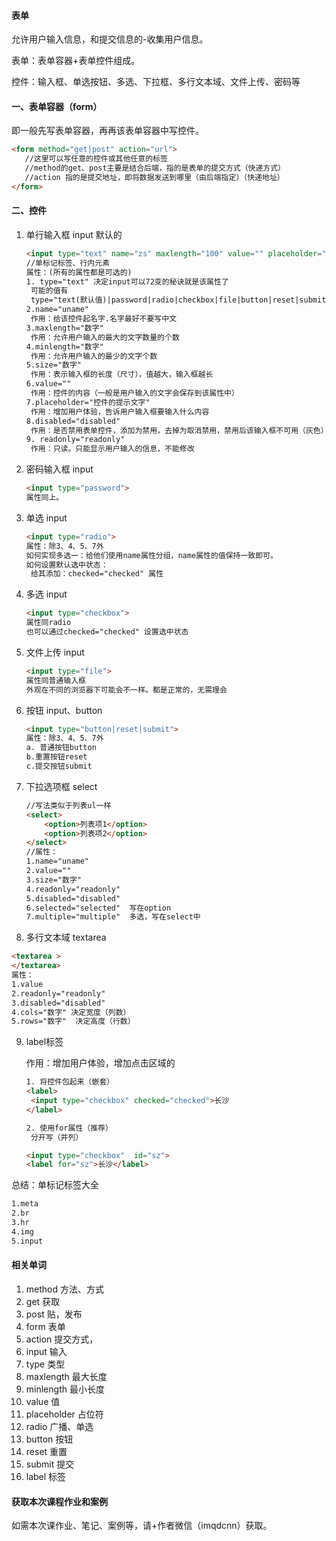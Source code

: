 #### 表单

允许用户输入信息，和提交信息的-收集用户信息。

表单：表单容器+表单控件组成。

控件：输入框、单选按钮、多选、下拉框、多行文本域、文件上传、密码等

#### 一、表单容器（form）

即一般先写表单容器，再再该表单容器中写控件。

```html
<form method="get|post" action="url">
   //这里可以写任意的控件或其他任意的标签
   //method的get、post主要是结合后端，指的是表单的提交方式（快递方式）
   //action 指的是提交地址，即将数据发送到哪里（由后端指定）（快递地址）
</form>
```

#### 二、控件

1. 单行输入框  input  默认的

   ```html
   <input type="text" name="zs" maxlength="100" value="" placeholder="请输入用户名">
   //单标记标签、行内元素
   属性：(所有的属性都是可选的)
   1. type="text" 决定input可以72变的秘诀就是该属性了
   	可能的值有
   	type="text(默认值)|password|radio|checkbox|file|button|reset|submit"
   2.name="uname"
   	作用：给该控件起名字.名字最好不要写中文
   3.maxlength="数字"  
   	作用：允许用户输入的最大的文字数量的个数
   4.minlength="数字"
   	作用：允许用户输入的最少的文字个数
   5.size="数字"
   	作用：表示输入框的长度（尺寸），值越大，输入框越长
   6.value=""
   	作用：控件的内容（一般是用户输入的文字会保存到该属性中）
   7.placeholder="控件的提示文字"
   	作用：增加用户体验，告诉用户输入框要输入什么内容
   8.disabled="disabled"
   	作用：是否禁用表单控件，添加为禁用，去掉为取消禁用，禁用后该输入框不可用（灰色）
   9. readonly="readonly"
   	作用：只读。只能显示用户输入的信息，不能修改
   ```

2. 密码输入框 input

   ```html
   <input type="password">
   属性同上。
   ```

3. 单选  input

   ```html
   <input type="radio">
   属性：除3、4、5、7外
   如何实现多选一：给他们使用name属性分组，name属性的值保持一致即可。
   如何设置默认选中状态：
   	给其添加：checked="checked" 属性
   ```

4. 多选  input

   ```html
   <input type="checkbox">
   属性同radio
   也可以通过checked="checked" 设置选中状态
   ```

5. 文件上传  input

   ```html
   <input type="file">
   属性同普通输入框
   外观在不同的浏览器下可能会不一样。都是正常的，无需理会
   ```

6. 按钮  input、button

   ```html
   <input type="button|reset|submit">
   属性：除3、4、5、7外
   a. 普通按钮button
   b.重置按钮reset
   c.提交按钮submit
   ```

7. 下拉选项框  select

   ```html
   //写法类似于列表ul一样
   <select>
       <option>列表项1</option>
       <option>列表项2</option>
   </select>
   //属性：
   1.name="uname"
   2.value=""
   3.size="数字"
   4.readonly="readonly"
   5.disabled="disabled"
   6.selected="selected"  写在option
   7.multiple="multiple"  多选，写在select中
   ```

8. 多行文本域  textarea

```html
<textarea >
</textarea>
属性：
1.value
2.readonly="readonly"
3.disabled="disabled"
4.cols="数字" 决定宽度（列数）
5.rows="数字"  决定高度（行数）
```

9. label标签

   作用：增加用户体验，增加点击区域的

   ```html
   1. 将控件包起来（嵌套）
   <label>
   	<input type="checkbox" checked="checked">长沙
   </label>
   
   2. 使用for属性（推荐）
    分开写（并列）
   
   <input type="checkbox"  id="sz">
   <label for="sz">长沙</label>
   
   ```

总结：单标记标签大全

```html
1.meta
2.br
3.hr
4.img
5.input
```

#### 相关单词

1. method  方法、方式
2. get 获取
3. post 贴，发布
4. form 表单
5. action  提交方式，
6. input  输入
7. type  类型
8. maxlength  最大长度
9. minlength 最小长度
10. value  值
11. placeholder 占位符
12. radio  广播、单选
13. button  按钮
14. reset 重置
15. submit 提交
16. label 标签

#### 获取本次课程作业和案例

如需本次课作业、笔记、案例等，请+作者微信（imqdcnn）获取。